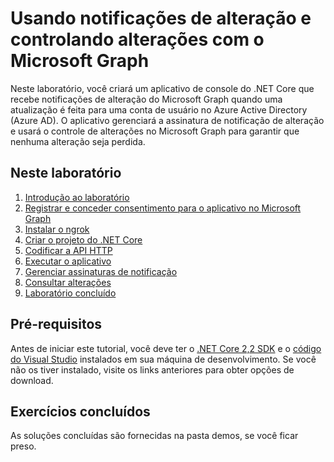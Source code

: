 # <a name="using-change-notifications-and-track-changes-with-microsoft-graph"></a>Usando notificações de alteração e controlando alterações com o Microsoft Graph

Neste laboratório, você criará um aplicativo de console do .NET Core que recebe notificações de alteração do Microsoft Graph quando uma atualização é feita para uma conta de usuário no Azure Active Directory (Azure AD). O aplicativo gerenciará a assinatura de notificação de alteração e usará o controle de alterações no Microsoft Graph para garantir que nenhuma alteração seja perdida.

## <a name="in-this-lab"></a>Neste laboratório

1. [Introdução ao laboratório](./tutorial/01_intro.md)
1. [Registrar e conceder consentimento para o aplicativo no Microsoft Graph](./tutorial/02_create-app.md)
1. [Instalar o ngrok](./tutorial/03_ngrok.md)
1. [Criar o projeto do .NET Core](./tutorial/04_create-project.md)
1. [Codificar a API HTTP](./tutorial/05_add-code.md)
1. [Executar o aplicativo](./tutorial/06_run.md)
1. [Gerenciar assinaturas de notificação](./tutorial/07_subbscription-management.md)
1. [Consultar alterações](./tutorial/08_deltaquery.md)
1. [Laboratório concluído](./tutorial/09_completed.md)

## <a name="prerequisites"></a>Pré-requisitos

Antes de iniciar este tutorial, você deve ter o [.NET Core 2,2 SDK](https://dotnet.microsoft.com/download) e o [código do Visual Studio](https://code.visualstudio.com/) instalados em sua máquina de desenvolvimento. Se você não os tiver instalado, visite os links anteriores para obter opções de download.

## <a name="completed-exercises"></a>Exercícios concluídos

As soluções concluídas são fornecidas [](./Demos) na pasta demos, se você ficar preso.